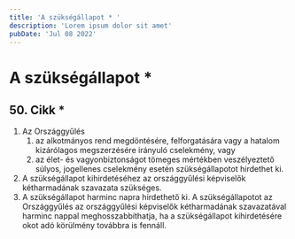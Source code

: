 ```yaml
---
title: 'A szükségállapot * '
description: 'Lorem ipsum dolor sit amet'
pubDate: 'Jul 08 2022'
---
```


# A szükségállapot *

## 50. Cikk *
1. Az Országgyűlés
   1. az alkotmányos rend megdöntésére, felforgatására vagy a hatalom kizárólagos megszerzésére irányuló cselekmény, vagy
   2. az élet- és vagyonbiztonságot tömeges mértékben veszélyeztető súlyos, jogellenes cselekmény esetén szükségállapotot hirdethet ki.
2. A szükségállapot kihirdetéséhez az országgyűlési képviselők kétharmadának szavazata szükséges.
3. A szükségállapot harminc napra hirdethető ki. A szükségállapotot az Országgyűlés az országgyűlési képviselők kétharmadának szavazatával harminc nappal meghosszabbíthatja, ha a szükségállapot kihirdetésére okot adó körülmény továbbra is fennáll.
